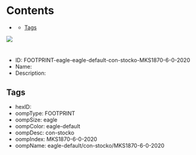 



Contents
========

* [](#)
	* [Tags](#tags)
  
![][im]
# 

- ID: FOOTPRINT-eagle-eagle-default-con-stocko-MKS1870-6-0-2020
- Name: 
- Description: 

## Tags

- hexID: 
- oompType: FOOTPRINT
- oompSize: eagle
- oompColor: eagle-default
- oompDesc: con-stocko
- oompIndex: MKS1870-6-0-2020
- oompName: eagle-default/con-stocko/MKS1870-6-0-2020



[im]: image.png

